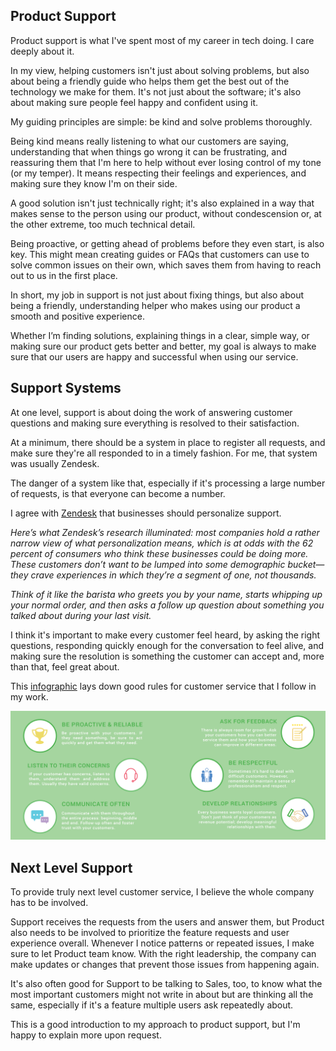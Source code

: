 
## Product Support

Product support is what I've spent most of my career in tech doing. I care deeply about it.

In my view, helping customers isn't just about solving problems, but also about being a friendly guide who helps them get the best out of the technology we make for them. It's not just about the software; it's also about making sure people feel happy and confident using it.

My guiding principles are simple: be kind and solve problems thoroughly. 

Being kind means really listening to what our customers are saying, understanding that when things go wrong it can be frustrating, and reassuring them that I'm here to help without ever losing control of my tone (or my temper). It means respecting their feelings and experiences, and making sure they know I'm on their side. 

A good solution isn't just technically right; it's also explained in a way that makes sense to the person using our product, without condescension or, at the other extreme, too much technical detail.

Being proactive, or getting ahead of problems before they even start, is also key. This might mean creating guides or FAQs that customers can use to solve common issues on their own, which saves them from having to reach out to us in the first place. 

In short, my job in support is not just about fixing things, but also about being a friendly, understanding helper who makes using our product a smooth and positive experience. 

Whether I’m finding solutions, explaining things in a clear, simple way, or making sure our product gets better and better, my goal is always to make sure that our users are happy and successful when using our service.

## Support Systems

At one level, support is about doing the work of answering customer questions and making sure everything is resolved to their satisfaction. 

At a minimum, there should be a system in place to register all requests, and make sure they're all responded to in a timely fashion. For me, that system was usually Zendesk.

The danger of a system like that, especially if it's processing a large number of requests, is that everyone can become a number. 

I agree with [Zendesk](https://cxtrends.zendesk.com/trends/trend-3) that businesses should personalize support. 

_Here’s what Zendesk’s research illuminated: most companies hold a rather narrow view of what personalization means, which is at odds with the 62 percent of consumers who think these businesses could be doing more. These customers don’t want to be lumped into some demographic bucket—they crave experiences in which they’re a segment of one, not thousands._

_Think of it like the barista who greets you by your name, starts whipping up your normal order, and then asks a follow up question about something you talked about during your last visit._

I think it's important to make every customer feel heard, by asking the right questions, responding quickly enough for the conversation to feel alive, and making sure the resolution is something the customer can accept and, more than that, feel great about.

This [infographic](https://fieldedge.com/blog/guide-to-great-customer-service-infographic/) lays down good rules for customer service that I follow in my work.

![rules for customer service](customer_service_infographic.png)

## Next Level Support

To provide truly next level customer service, I believe the whole company has to be involved. 

Support receives the requests from the users and answer them, but Product also needs to be involved to prioritize the feature requests and user experience overall. Whenever I notice patterns or repeated issues, I make sure to let Product team know. With the right leadership, the company can make updates or changes that prevent those issues from happening again.

It's also often good for Support to be talking to Sales, too, to know what the most important customers might not write in about but are thinking all the same, especially if it's a feature multiple users ask repeatedly about.  

This is a good introduction to my approach to product support, but I'm happy to explain more upon request.



